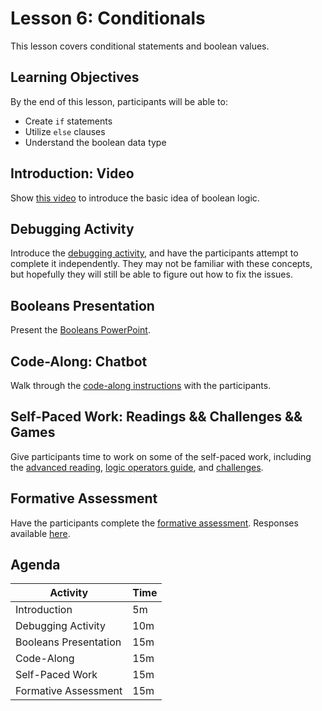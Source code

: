 # Lesson 6: Conditionals
This lesson covers conditional statements and boolean values.

## Learning Objectives
By the end of this lesson, participants will be able to:

- Create `if` statements
- Utilize `else` clauses
- Understand the boolean data type

## Introduction: Video
Show [this video](https://www.youtube.com/watch?v=6wU2NoAtWKM) to introduce the basic idea of boolean logic.

## Debugging Activity
Introduce the [debugging activity](ConditionalDebugging.md), and have the participants attempt to complete it independently. They may not be familiar with these concepts, but hopefully they will still be able to figure out how to fix the issues.

## Booleans Presentation
Present the [Booleans PowerPoint](Booleans.pptx).

## Code-Along: Chatbot
Walk through the [code-along instructions](ChatbotCodeAlong.md) with the participants.

## Self-Paced Work: Readings && Challenges && Games
Give participants time to work on some of the self-paced work, including the [advanced reading](ConditionalReading.md), [logic operators guide](LogicOperators.md), and [challenges](ConditionalChallenges.md).

## Formative Assessment
Have the participants complete the [formative assessment](https://forms.gle/T4bv9UvzrxzsAtCo7). Responses available [here](https://docs.google.com/spreadsheets/d/1WPqpmIyStxJofrF4M9LnO5-jSFoC6g6dUl7-QKhDnBs/edit?usp=sharing).

## Agenda

| Activity | Time |
|-|-|
| Introduction | 5m |
| Debugging Activity | 10m |
| Booleans Presentation | 15m |
| Code-Along | 15m |
| Self-Paced Work | 15m |
| Formative Assessment | 15m |
